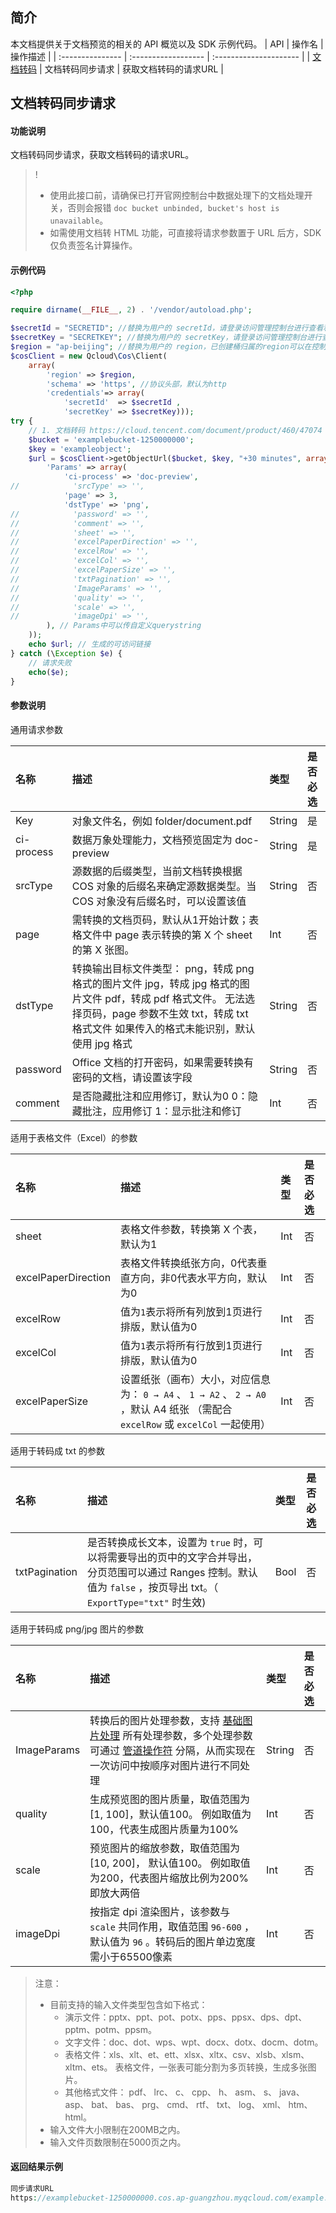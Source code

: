 
## 简介

本文档提供关于文档预览的相关的 API 概览以及 SDK 示例代码。
| API           |    操作名  |   操作描述               |
| :--------------- | :------------------ | :--------------------- |
| [文档转码](https://cloud.tencent.com/document/product/436/54058) |   文档转码同步请求  |   获取文档转码的请求URL   |


## 文档转码同步请求

#### 功能说明
文档转码同步请求，获取文档转码的请求URL。
>! 
>- 使用此接口前，请确保已打开官网控制台中数据处理下的文档处理开关，否则会报错 `doc bucket unbinded, bucket's host is unavailable`。
>- 如需使用文档转 HTML 功能，可直接将请求参数置于 URL 后方，SDK 仅负责签名计算操作。
>

#### 示例代码
```php
<?php

require dirname(__FILE__, 2) . '/vendor/autoload.php';

$secretId = "SECRETID"; //替换为用户的 secretId，请登录访问管理控制台进行查看和管理，https://console.cloud.tencent.com/cam/capi
$secretKey = "SECRETKEY"; //替换为用户的 secretKey，请登录访问管理控制台进行查看和管理，https://console.cloud.tencent.com/cam/capi
$region = "ap-beijing"; //替换为用户的 region，已创建桶归属的region可以在控制台查看，https://console.cloud.tencent.com/cos5/bucket
$cosClient = new Qcloud\Cos\Client(
    array(
        'region' => $region,
        'schema' => 'https', //协议头部，默认为http
        'credentials'=> array(
            'secretId'  => $secretId ,
            'secretKey' => $secretKey)));
try {
    // 1. 文档转码 https://cloud.tencent.com/document/product/460/47074
    $bucket = 'examplebucket-1250000000';
    $key = 'exampleobject';
    $url = $cosClient->getObjectUrl($bucket, $key, "+30 minutes", array(
        'Params' => array(
            'ci-process' => 'doc-preview',
//            'srcType' => '',
            'page' => 3,
            'dstType' => 'png',
//            'password' => '',
//            'comment' => '',
//            'sheet' => '',
//            'excelPaperDirection' => '',
//            'excelRow' => '',
//            'excelCol' => '',
//            'excelPaperSize' => '',
//            'txtPagination' => '',
//            'ImageParams' => '',
//            'quality' => '',
//            'scale' => '',
//            'imageDpi' => '',
        ), // Params中可以传自定义querystring
    ));
    echo $url; // 生成的可访问链接
} catch (\Exception $e) {
    // 请求失败
    echo($e);
}
```

#### 参数说明

通用请求参数

| 名称       | 描述                                                         | 类型   | 是否必选 |
| :--------- | :----------------------------------------------------------- | :----- | :------- |
| Key        | 对象文件名，例如 folder/document.pdf                         | String | 是       |
| ci-process | 数据万象处理能力，文档预览固定为 doc-preview                 | String | 是       |
| srcType    | 源数据的后缀类型，当前文档转换根据 COS 对象的后缀名来确定源数据类型。当 COS 对象没有后缀名时，可以设置该值 | String | 否       |
| page       | 需转换的文档页码，默认从1开始计数；表格文件中 page 表示转换的第 X 个 sheet 的第 X 张图。 | Int    | 否       |
| dstType    | 转换输出目标文件类型： png，转成 png 格式的图片文件 jpg，转成 jpg 格式的图片文件 pdf，转成 pdf 格式文件。 无法选择页码，page 参数不生效 txt，转成 txt 格式文件 如果传入的格式未能识别，默认使用 jpg 格式 | String | 否       |
| password   | Office 文档的打开密码，如果需要转换有密码的文档，请设置该字段 | String | 否       |
| comment    | 是否隐藏批注和应用修订，默认为0 0：隐藏批注，应用修订 1：显示批注和修订 | Int    | 否       |

适用于表格文件（Excel）的参数

| 名称                | 描述                                                         | 类型 | 是否必选 |
| :------------------ | :----------------------------------------------------------- | :--- | :------- |
| sheet               | 表格文件参数，转换第 X 个表，默认为1                         | Int  | 否       |
| excelPaperDirection | 表格文件转换纸张方向，0代表垂直方向，非0代表水平方向，默认为0 | Int  | 否       |
| excelRow            | 值为`1`表示将所有列放到1页进行排版，默认值为0                | Int  | 否       |
| excelCol            | 值为`1`表示将所有行放到1页进行排版，默认值为0                | Int  | 否       |
| excelPaperSize      | 设置纸张（画布）大小，对应信息为： `0 → A4` 、 `1 → A2` 、 `2 → A0` ，默认 A4 纸张 （需配合 `excelRow` 或 `excelCol` 一起使用） | Int  | 否       |

适用于转码成 txt 的参数

| 名称          | 描述                                                         | 类型 | 是否必选 |
| :------------ | :----------------------------------------------------------- | :--- | :------- |
| txtPagination | 是否转换成长文本，设置为 `true` 时，可以将需要导出的页中的文字合并导出，分页范围可以通过 Ranges 控制。默认值为 `false` ，按页导出 txt。（ `ExportType="txt"` 时生效) | Bool | 否       |

适用于转码成 png/jpg 图片的参数

| 名称        | 描述                                                         | 类型   | 是否必选 |
| :---------- | :----------------------------------------------------------- | :----- | :------- |
| ImageParams | 转换后的图片处理参数，支持 [基础图片处理](https://cloud.tencent.com/document/product/460/6924) 所有处理参数，多个处理参数可通过 [管道操作符](https://cloud.tencent.com/document/product/460/15293) 分隔，从而实现在一次访问中按顺序对图片进行不同处理 | String | 否       |
| quality     | 生成预览图的图片质量，取值范围为 [1, 100]，默认值100。 例如取值为100，代表生成图片质量为100% | Int    | 否       |
| scale       | 预览图片的缩放参数，取值范围为 [10, 200]， 默认值100。 例如取值为200，代表图片缩放比例为200% 即放大两倍 | Int    | 否       |
| imageDpi    | 按指定 dpi 渲染图片，该参数与 `scale` 共同作用，取值范围 `96-600` ，默认值为 `96` 。转码后的图片单边宽度需小于65500像素 | Int    | 否       |

> 注意：
>
> 
>
> - 目前支持的输入文件类型包含如下格式：
>   - 演示文件：pptx、ppt、pot、potx、pps、ppsx、dps、dpt、pptm、potm、ppsm。
>   - 文字文件：doc、dot、wps、wpt、docx、dotx、docm、dotm。
>   - 表格文件：xls、xlt、et、ett、xlsx、xltx、csv、xlsb、xlsm、xltm、ets。
>     表格文件，一张表可能分割为多页转换，生成多张图片。
>   - 其他格式文件： pdf、 lrc、 c、 cpp、 h、 asm、 s、 java、 asp、 bat、 bas、 prg、 cmd、 rtf、 txt、 log、 xml、 htm、 html。
> - 输入文件大小限制在200MB之内。
> - 输入文件页数限制在5000页之内。

#### 返回结果示例

```php
同步请求URL
https://examplebucket-1250000000.cos.ap-guangzhou.myqcloud.com/example.ppt?sign=q-sign-algorithmxxxxxxxxxxxxx&ci-process=doc-preview&page=1&dstType=png
```


